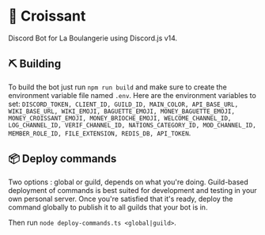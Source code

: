 # 🥐 Croissant

Discord Bot for La Boulangerie using Discord.js v14.

## ⛏️ Building

To build the bot just run `npm run build` and make sure to create the environment variable file named `.env`.
Here are the environment variables to set: `DISCORD_TOKEN, CLIENT_ID, GUILD_ID, MAIN_COLOR, API_BASE_URL, WIKI_BASE_URL, WIKI_EMOJI, BAGUETTE_EMOJI, MONEY_BAGUETTE_EMOJI, MONEY_CROISSANT_EMOJI, MONEY_BRIOCHE_EMOJI, WELCOME_CHANNEL_ID, LOG_CHANNEL_ID, VERIF_CHANNEL_ID, NATIONS_CATEGORY_ID, MOD_CHANNEL_ID, MEMBER_ROLE_ID, FILE_EXTENSION, REDIS_DB, API_TOKEN`.

## 📦 Deploy commands

Two options : global or guild, depends on what you're doing. Guild-based deployment of commands is best suited for development and testing in your own personal server. Once you're satisfied that it's ready, deploy the command globally to publish it to all guilds that your bot is in.

Then run `node deploy-commands.ts <global|guild>`.
